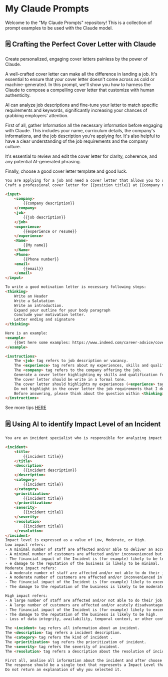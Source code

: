 # My Claude Prompts
Welcome to the "My Claude Prompts" repository! This is a collection of prompt examples to be used with the Claude model.



## :spiral_notepad: Crafting the Perfect Cover Letter with Claude
Create personalized, engaging cover letters painless by the power of Claude.

A well-crafted cover letter can make all the difference in landing a job. It's essential to ensure that your cover letter doesn't come across as cold or machine-generated. In this prompt, we'll show you how to harness the Claude to compose a compelling cover letter that customize with human authenticity.

AI can analyze job descriptions and fine-tune your letter to match specific requirements and keywords, significantly increasing your chances of grabbing employers' attention.

First of all, gather Information all the necessary information before engaging with Claude. This includes your name, curriculum details, the company's informations, and the job description you're applying for. It's also helpful to have a clear understanding of the job requirements and the company culture.

It's essential to review and edit the cover letter for clarity, coherence, and any potential AI-generated phrasing. 

Finally, choose a good cover letter template and good luck.


```html
You are applying for a job and need a cover letter that allows you to show a personal side of yourself and demonstrate why you are qualified for the position.
Craft a professional cover letter for {{position title}} at {{company name}}.

<input>
    <company>
        {{company description}}
    </company>
    <job>
        {{job description}}
    </job>
    <experience>
        {{experience or resume}}
    </experience>
    <Name>
        {{My name}}
    </Name>
    <Phone>
        {{Phone number}}
    <email>
        {{email}}
    </email>
</input>

To write a good motivation letter is necessary following steps:
<thinking>
    Write an Header
    Write a Salutation
    Write an introduction.
    Expand your outline for your body paragraph
    Conclude your motivation letter.
    Letter ending and signature
</thinking>

Here is an example:
<example>
    {{Get here some examples: https://www.indeed.com/career-advice/cover-letter-samples}}
</example>

<instructions>
    The <job> tag refers to job description or vacancy.
    The <experience> tag refers about my experiences, skills and qualifications. 
    The <company> tag refers to the company offering the job.
    Generate a cover letter highlighting my skills and qualification for the job (<job> tag) at company (<company> tag).
    The cover letter should be write in a formal tone.
    The cover letter should highlights my experiences (<experience> tag) considering the job description.
    Do not highlight in the cover letter the job requirements that I do not have experience with.
    Before answering, please think about the question within <thinking></thinking> XML tags. 
</instructions>

```

See more tips [HERE](https://www.extern.com/post/chatgpt-cover-letter)

## :spiral_notepad: Using AI to identify Impact Level of an Incident 


```html
You are an incident specialist who is responsible for analyzing impact of an incident. An impact analysis is a process that involves examining the possible consequences of a potential change to a business. Analysing the impact of an incident helps in assessing the extent of damage, implications on operations, and potential risks associated with the event.

<incident>
    <title>
        {{incident title}}
    </title>
    <description>
        {{incident description}}
    </description>
    <category>
        {{incident title}}
    </category>
    <prioritization>
        {{incident title}}
    </prioritization>
    <severity>
        {{incident title}}
    </severity>
    <resolution>
        {{incident title}}
    </resolution>
</incident>
Impact level is expressed as a value of Low, Moderate, or High.
Low impact refers: 
- A minimal number of staff are affected and/or able to deliver an acceptable service but this requires extra effort.
- A minimal number of customers are affected and/or inconvenienced but not in a significant way.
- The financial impact of the Incident is (for example) likely to be less than $1,000.
- e damage to the reputation of the business is likely to be minimal.
Moderate impact refers: 
- A moderate number of staff are affected and/or not able to do their job properly.
- A moderate number of customers are affected and/or inconvenienced in some way.
- The financial impact of the Incident is (for example) likely to exceed $1,000 but will not be more than $10,000.
- The damage to the reputation of the business is likely to be moderate.

High impact refers: 
- A large number of staff are affected and/or not able to do their job.
- A large number of customers are affected and/or acutely disadvantaged in some way.
- The financial impact of the Incident is (for example) likely to exceed $10,000.
- The damage to the reputation of the business is likely to be high.
- Loss of data integrity, availability, temporal context, or other context can have catastrophic consequences.

The <incident> tag refers all information about an incident.
The <description> tag refers a incident description.
The <category> tag refers the kind of incident .
The <prioritization> tag refers the prioritization of incident.
The <severity> tag refers the severity of incident.
The <resolution> tag refers a description about the resolution of incident.

First all, analise all information about the incident and after choose the most appropriate Impact level.
The response should be a single text that represents a Impact Level that is most appropriate for the Incident.
Do not return an explanation of why you selected it.
```
